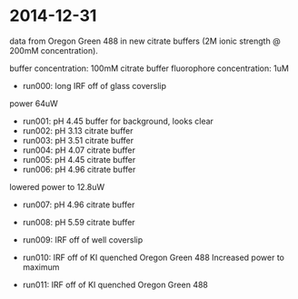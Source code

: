 # 2014-12-31

data from Oregon Green 488 in new citrate buffers (2M ionic strength @
200mM concentration).

buffer concentration: 100mM citrate buffer
fluorophore concentration: 1uM

 * run000: long IRF off of glass coverslip

power 64uW

 * run001: pH 4.45 buffer for background, looks clear
 * run002: pH 3.13 citrate buffer
 * run003: pH 3.51 citrate buffer
 * run004: pH 4.07 citrate buffer
 * run005: pH 4.45 citrate buffer
 * run006: pH 4.96 citrate buffer

lowered power to 12.8uW

 * run007: pH 4.96 citrate buffer
 * run008: pH 5.59 citrate buffer

 * run009: IRF off of well coverslip
 * run010: IRF off of KI quenched Oregon Green 488
Increased power to maximum
 * run011: IRF off of KI quenched Oregon Green 488
